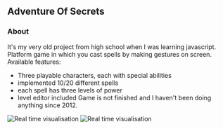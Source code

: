 ## Adventure Of Secrets
### About
It's my very old project from high school when I was learning javascript. Platform game in which you cast spells by making gestures on screen. Available features:
* Three playable characters, each with special abilities
* implemented 10/20 different spells
* each spell has three levels of power
* level editor included
Game is not finished and I haven't been doing anything since 2012.

![Real time visualisation](Media/screen1.png?raw=true  "Project contains real time visualisation")
![Real time visualisation](Media/screen1.png?raw=true  "Project contains real time visualisation")
